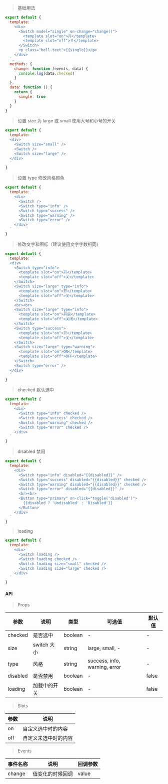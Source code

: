 > 基础用法

```js
export default {
  template: `
    <div>
      <Switch model="single" on-change="change()">
        <template slot="on">开</template>
        <template slot="off">关</template>
      </Switch>
      <p class="bell-text">{{single}}</p>
    </div>
  `,
  methods: {
    change: function (events, data) {
      console.log(data.checked)
    }
  },
  data: function () {
    return {
      single: true
    }
  }
}
```

> 设置 size 为 large 或 small 使用大号和小号的开关

```js
export default {
  template: `
  <div>
    <Switch size="small" />
    <Switch />
    <Switch size="large" />
  </div>
  `
}
```

> 设置 type 修改风格颜色

```js
export default {
  template: `
    <div>
      <Switch />
      <Switch type="info" />
      <Switch type="success" />
      <Switch type="warning" />
      <Switch type="error" />
    </div>
  `
}
```

> 修改文字和图标（建议使用文字字数相同）

```js
export default {
  template: `
  <div>
    <Switch type="info">
      <template slot="on">开</template>
      <template slot="off">关</template>
    </Switch>
    <Switch size="large" type="info">
      <template slot="on">开</template>
      <template slot="off">关</template>
    </Switch>
    <br><br>
    <Switch size="large" type="info">
      <template slot="on">开启</template>
      <template slot="off">关闭</template>
    </Switch>
    <Switch type="success">
      <template slot="on">开</template>
      <template slot="off">关</template>
    </Switch>
    <Switch size="large" type="warning">
      <template slot="on">ON</template>
      <template slot="off">OFF</template>
    </Switch>
    <Switch type="error" />
  </div>
  `
}
```

> checked 默认选中

```js
export default {
  template: `
    <div>
      <Switch type="info" checked />
      <Switch type="success" checked />
      <Switch type="warning" checked />
      <Switch type="error" checked />
    </div>
  `
}
```

> disabled 禁用

```js
export default {
  template: `
    <div>
      <Switch type="info" disabled="{{disabled}}" />
      <Switch type="success" disabled="{{disabled}}" checked />
      <Switch type="warning" disabled="{{disabled}}" checked />
      <Switch type="error" disabled="{{disabled}}" />
      <br><br>
      <Button type="primary" on-click="toggle('disabled')">
        {{disabled ? 'Undisabled' : 'Disabled'}}
      </Button>
    </div>
  `
}
```

> loading

```js
export default {
  template: `
    <div>
      <Switch loading />
      <Switch loading checked />
      <Switch loading size="small" checked />
      <Switch loading size="large" checked />
    </div>
  `
}
```

#### API

> Props

参数 | 说明 | 类型 | 可选值 | 默认值
---|---|---|---|---
checked | 是否选中 | boolean | - | -
size | switch 大小 | string | large, small, - | -
type | 风格 | string | success, info, warning, error | -
disabled | 是否禁用 | boolean | - | false
loading | 加载中的开关 | boolean | - | false

> Slots

参数 | 说明
---|---
on | 自定义选中时的内容
off | 自定义未选中时的内容

> Events

事件名称 | 说明 | 回调参数
---|---|---
change | 值变化的时候回调 | value
